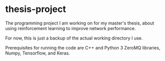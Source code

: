# thesis-project
The programming project I am working on for my master's thesis, about using reinforcement learning to improve network performance.

For now, this is just a backup of the actual working directory I use.

Prerequisites for running the code are C++ and Python 3 ZeroMQ libraries, Numpy, Tensorflow, and Keras.
